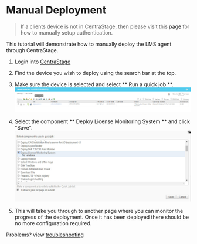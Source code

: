 # Manual Deployment

> If a clients device is not in CentraStage, then please visit this [page](lms/customdeviceauth) for how to manually setup authentication.

This tutorial will demonstrate how to manually deploy the LMS agent through CentraStage.

1. Login into [CentraStage](https://centrastage.net/csm/)
2. Find the device you wish to deploy using the search bar at the top.
3. Make sure the device is selected and select ** Run a quick job **.
![alt text][server-selection]

4. Select the component ** Deploy License Monitoring System ** and click "Save".
![alt text][component-selection]

5. This will take you through to another page where you can monitor the progress of the deployment. Once it has been deployed there should be no more configuration required.

Problems? view [troubleshooting](lms/troubleshooting)

[server-selection]: /lms/server-selection.jpg "Run quick job on the server"
[component-selection]: /lms/component-selection.jpg "Select the component to run"

